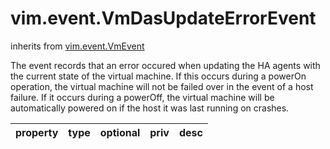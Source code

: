 vim.event.VmDasUpdateErrorEvent
===============================
inherits from [vim.event.VmEvent](docs/vim.event.VmEvent.md)


The event records that an error occured when updating the HA agents  with the current state of the virtual machine. If this occurs during a  powerOn operation, the virtual machine will not be failed over in the  event of a host failure. If it occurs during a powerOff, the virtual  machine will be automatically powered on if the host it was last running  on crashes.

| property | type | optional | priv | desc |
|:---------|:-----|:---------|:-----|:-----|


